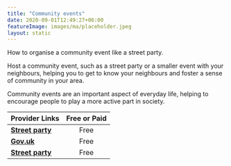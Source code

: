 ```yaml
---
title: "Community events"
date: 2020-09-01T12:49:27+06:00
featureImage: images/ma/placeholder.jpeg
layout: static
---
```


How to organise a community event like a street party.

Host a community event, such as a street party or a smaller event with your neighbours, helping you to get to know your neighbours and foster a sense of community in your area.

Community events are an important aspect of everyday life, helping to encourage people to play a more active part in society.

| Provider Links      | Free or Paid  |  
| :-----------          | :--------------:      |  
| [**Street party**](https://www.streetparty.org.uk/guide/street-meet/) | Free | 
| [**Gov.uk**](https://www.gov.uk/organise-street-party) | Free | 
| [**Street party**](https://www.streetparty.org.uk/guide/) | Free | 
  

<br/><br/>






